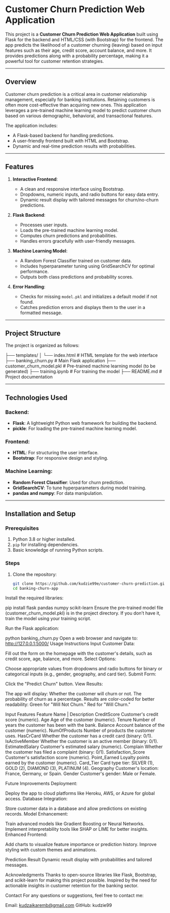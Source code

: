 # Customer Churn Prediction Web Application

This project is a **Customer Churn Prediction Web Application** built using Flask for the backend and HTML/CSS (with Bootstrap) for the frontend. The app predicts the likelihood of a customer churning (leaving) based on input features such as their age, credit score, account balance, and more. It provides predictions along with a probability percentage, making it a powerful tool for customer retention strategies.

---

## **Overview**

Customer churn prediction is a critical area in customer relationship management, especially for banking institutions. Retaining customers is often more cost-effective than acquiring new ones. This application leverages a pre-trained machine learning model to predict customer churn based on various demographic, behavioral, and transactional features. 

The application includes:
- A Flask-based backend for handling predictions.
- A user-friendly frontend built with HTML and Bootstrap.
- Dynamic and real-time prediction results with probabilities.

---

## **Features**

1. **Interactive Frontend**:
   - A clean and responsive interface using Bootstrap.
   - Dropdowns, numeric inputs, and radio buttons for easy data entry.
   - Dynamic result display with tailored messages for churn/no-churn predictions.

2. **Flask Backend**:
   - Processes user inputs.
   - Loads the pre-trained machine learning model.
   - Computes churn predictions and probabilities.
   - Handles errors gracefully with user-friendly messages.

3. **Machine Learning Model**:
   - A Random Forest Classifier trained on customer data.
   - Includes hyperparameter tuning using GridSearchCV for optimal performance.
   - Outputs both class predictions and probability scores.

4. **Error Handling**:
   - Checks for missing `model.pkl` and initializes a default model if not found.
   - Catches prediction errors and displays them to the user in a formatted message.

---

## **Project Structure**

The project is organized as follows:

├── templates/ │ └── index.html # HTML template for the web interface  ├── banking_churn.py # Main Flask application ├── customer_churn_model.pkl # Pre-trained machine learning model (to be generated) ├── training.ipynb # For training the model ├── README.md # Project documentation

---

## **Technologies Used**

### **Backend**:
- **Flask**: A lightweight Python web framework for building the backend.
- **pickle**: For loading the pre-trained machine learning model.

### **Frontend**:
- **HTML**: For structuring the user interface.
- **Bootstrap**: For responsive design and styling.

### **Machine Learning**:
- **Random Forest Classifier**: Used for churn prediction.
- **GridSearchCV**: To tune hyperparameters during model training.
- **pandas and numpy**: For data manipulation.

---

## **Installation and Setup**

### Prerequisites
1. Python 3.8 or higher installed.
2. `pip` for installing dependencies.
3. Basic knowledge of running Python scripts.

### Steps
1. Clone the repository:
   ```bash
   git clone https://github.com/kudzie99e/customer-churn-prediction.git
   cd banking-churn-app
Install the required libraries:

pip install flask pandas numpy scikit-learn
Ensure the pre-trained model file (customer_churn_model.pkl) is in the project directory. If you don’t have it, train the model using your training script.

Run the Flask application:

python banking_churn.py
Open a web browser and navigate to:
http://127.0.0.1:5000/
Usage Instructions
Input Customer Data:

Fill out the form on the homepage with the customer's details, such as credit score, age, balance, and more.
Select Options:

Choose appropriate values from dropdowns and radio buttons for binary or categorical inputs (e.g., gender, geography, and card tier).
Submit Form:

Click the "Predict Churn" button.
View Results:

The app will display:
Whether the customer will churn or not.
The probability of churn as a percentage.
Results are color-coded for better readability:
Green for "Will Not Churn."
Red for "Will Churn."

Input Features
Feature Name |	Description
CreditScore	Customer's credit score (numeric).
Age	Age of the customer (numeric).
Tenure	Number of years the customer has been with the bank.
Balance	Account balance of the customer (numeric).
NumOfProducts	Number of products the customer uses.
HasCrCard	Whether the customer has a credit card (binary: 0/1).
IsActiveMember	Whether the customer is an active member (binary: 0/1).
EstimatedSalary	Customer's estimated salary (numeric).
Complain	Whether the customer has filed a complaint (binary: 0/1).
Satisfaction_Score	Customer's satisfaction score (numeric).
Point_Earned	Loyalty points earned by the customer (numeric).
Card_Tier	Card type tier: SILVER (1), GOLD (2), DIAMOND (3), PLATINUM (4).
Geography	Customer's location: France, Germany, or Spain.
Gender	Customer's gender: Male or Female.

Future Improvements
Deployment:

Deploy the app to cloud platforms like Heroku, AWS, or Azure for global access.
Database Integration:

Store customer data in a database and allow predictions on existing records.
Model Enhancement:

Train advanced models like Gradient Boosting or Neural Networks.
Implement interpretability tools like SHAP or LIME for better insights.
Enhanced Frontend:

Add charts to visualize feature importance or prediction history.
Improve styling with custom themes and animations.


Prediction Result
Dynamic result display with probabilities and tailored messages.



Acknowledgments
Thanks to open-source libraries like Flask, Bootstrap, and scikit-learn for making this project possible.
Inspired by the need for actionable insights in customer retention for the banking sector.

Contact
For any questions or suggestions, feel free to contact me:

Email: kudzaikaremb@gmail.com
GitHub: kudzie99
